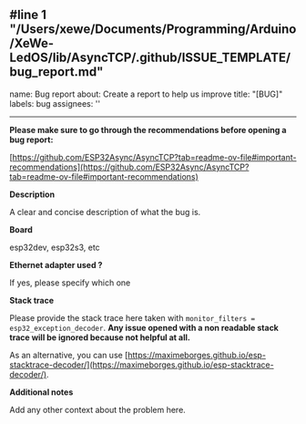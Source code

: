 #line 1 "/Users/xewe/Documents/Programming/Arduino/XeWe-LedOS/lib/AsyncTCP/.github/ISSUE_TEMPLATE/bug_report.md"
---
name: Bug report
about: Create a report to help us improve
title: "[BUG]"
labels: bug
assignees: ''

---

**Please make sure to go through the recommendations before opening a bug report:**

[https://github.com/ESP32Async/AsyncTCP?tab=readme-ov-file#important-recommendations](https://github.com/ESP32Async/AsyncTCP?tab=readme-ov-file#important-recommendations)

**Description**

A clear and concise description of what the bug is.

**Board**

esp32dev, esp32s3, etc

**Ethernet adapter used ?**

If yes, please specify which one

**Stack trace**

Please provide the stack trace here taken with `monitor_filters = esp32_exception_decoder`.
**Any issue opened with a non readable stack trace will be ignored because not helpful at all.**

As an alternative, you can use [https://maximeborges.github.io/esp-stacktrace-decoder/](https://maximeborges.github.io/esp-stacktrace-decoder/).

**Additional notes**

Add any other context about the problem here.

